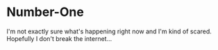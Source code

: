 # Number-One
I'm not exactly sure what's happening right now and I'm kind of scared. Hopefully I don't break the internet...
